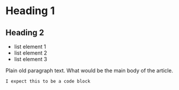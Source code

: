 # Heading 1

## Heading 2

- list element 1
- list element 2
- list element 3

Plain old paragraph text. What would be the main body of the article.

```
I expect this to be a code block
```
